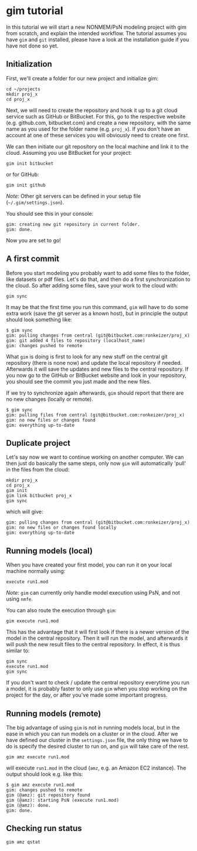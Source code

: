 gim tutorial
============

In this tutorial we will start a new NONMEM/PsN modeling project with gim from scratch, and explain the intended workflow. The tutorial assumes you have `gim` and `git` installed, please have a look at the installation guide if you have not done so yet.


Initialization
--------------
First, we'll create a folder for our new project and initialize gim:

    cd ~/projects
    mkdir proj_x
    cd proj_x

Next, we will need to create the repository and hook it up to a git cloud service such as GitHub or BitBucket. For this, go to the respective website (e.g. github.com, bitbucket.com) and create a new repository, with the same name as you used for the folder name (e.g. `proj_x`). If you don't have an account at one of these services you will obviously need to create one first. 

We can then initiate our git repository on the local machine and link it to the cloud. Assuming you use BitBucket for your project:

    gim init bitbucket

or for GitHub:

    gim init github

*Note:* Other git servers can be defined in your setup file (`~/.gim/settings.json`).

You should see this in your console:

    gim: creating new git repository in current folder.
    gim: done.

Now you are set to go! 

A first commit
--------------

Before you start modeling you probably want to add some files to the folder, like datasets or pdf files. Let's do that, and then do a first synchronization to the cloud. So after adding some files, save your work to the cloud with:
   
    gim sync

It may be that the first time you run this command, `gim` will have to do some extra work (save the git server as a known host), but in principle the output should look something like:

    $ gim sync
    gim: pulling changes from central (git@bitbucket.com:ronkeizer/proj_x)
    gim: git added 4 files to repository (localhost_name)
    gim: changes pushed to remote

What `gim` is doing is first to look for any new stuff on the central git repository (there is none now) and update the local repository if needed. Afterwards it will save the updates and new files to the central repository. If you now go to the GitHub or BitBucket website and look in your repository, you should see the commit you just made and the new files.

If we try to synchronize again afterwards, `gim` should report that there are no new changes (locally or remote).

    $ gim sync
    gim: pulling files from central (git@bitbucket.com:ronkeizer/proj_x)
    gim: no new files or changes found
    gim: everything up-to-date

Duplicate project
-----------------

Let's say now we want to continue working on another computer. We can then just do basically the same steps, only now `gim` will automatically 'pull' in the files from the cloud:

    mkdir proj_x
    cd proj_x
    gim init
    gim link bitbucket proj_x
    gim sync

which will give:

    gim: pulling changes from central (git@bitbucket.com:ronkeizer/proj_x)
    gim: no new files or changes found locally
    gim: everything up-to-date

Running models (local)
----------------------

When you have created your first model, you can run it on your local machine normally using:

    execute run1.mod

*Note:* `gim` can currently only handle model execution using PsN, and not using `nmfe`. 

You can also route the execution through `gim`:

    gim execute run1.mod

This has the advantage that it will first look if there is a newer version of the model in the central repository. Then it will run the model, and afterwards it will push the new result files to the central repository. In effect, it is thus similar to:

    gim sync
    execute run1.mod
    gim sync

If you don't want to check / update the central repository everytime you run a model, it is probably faster to only use `gim` when you stop working on the project for the day, or after you've made some important progress.


Running models (remote)
-----------------------

The big advantage of using `gim` is not in running models local, but in the ease in which you can run models on a cluster or in the cloud. After we have defined our cluster in the `settings.json` file, the only thing we have to do is specify the desired cluster to run on, and `gim` will take care of the rest.

    gim amz execute run1.mod

will execute `run1.mod` in the cloud (`amz`, e.g. an Amazon EC2 instance). The output should look e.g. like this:

    $ gim amz execute run1.mod
    gim: changes pushed to remote
    gim (@amz): git repository found
    gim (@amz): starting PsN (execute run1.mod)
    gim (@amz): done.
    gim: done.


Checking run status
-------------------

    gim amz qstat

